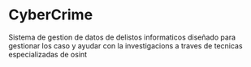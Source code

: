 # CyberCrime
Sistema de gestion de datos de delistos informaticos diseñado para gestionar los caso y ayudar con la investigacions  a traves de tecnicas especializadas de osint

